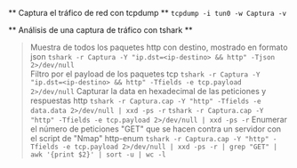 ** Captura el tráfico de red con tcpdump **
`tcpdump -i tun0 -w Captura -v`

** Análisis de una captura de tráfico con tshark **
>Muestra de todos los paquetes http con destino, mostrado en formato json
>`tshark -r Captura -Y "ip.dst=<ip-destino> && http" -Tjson 2>/dev/null`	
>Filtro por el payload de los paquetes tcp
>`tshark -r Captura -Y "ip.dst=<ip-destino> && http" -Tfields -e tcp.payload 2>/dev/null`
>Capturar la data en hexadecimal de las peticiones y respuestas http
>`tshark -r Captura.cap -Y "http" -Tfields -e data.data 2>/dev/null | xxd -ps -r`
>`tshark -r Captura.cap -Y "http" -Tfields -e tcp.payload 2>/dev/null | xxd -ps -r`
>Enumerar el número de peticiones "GET" que se hacen contra un servidor con el script de "Nmap" http-enum
>`tshark -r Captura.cap -Y "http" -Tfields -e tcp.payload 2>/dev/null | xxd -ps -r | grep "GET" | awk '{print $2}' | sort -u | wc -l`

